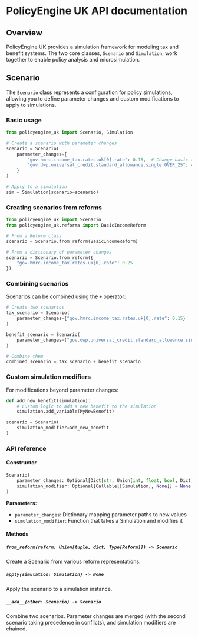 # PolicyEngine UK API documentation

## Overview

PolicyEngine UK provides a simulation framework for modeling tax and benefit systems. The two core classes, `Scenario` and `Simulation`, work together to enable policy analysis and microsimulation.

## Scenario

The `Scenario` class represents a configuration for policy simulations, allowing you to define parameter changes and custom modifications to apply to simulations.

### Basic usage

```python
from policyengine_uk import Scenario, Simulation

# Create a scenario with parameter changes
scenario = Scenario(
    parameter_changes={
        "gov.hmrc.income_tax.rates.uk[0].rate": 0.15,  # Change basic rate to 15%
        "gov.dwp.universal_credit.standard_allowance.single.OVER_25": 400
    }
)

# Apply to a simulation
sim = Simulation(scenario=scenario)
```

### Creating scenarios from reforms

```python
from policyengine_uk import Scenario
from policyengine_uk.reforms import BasicIncomeReform

# From a Reform class
scenario = Scenario.from_reform(BasicIncomeReform)

# From a dictionary of parameter changes
scenario = Scenario.from_reform({
    "gov.hmrc.income_tax.rates.uk[0].rate": 0.25
})
```

### Combining scenarios

Scenarios can be combined using the `+` operator:

```python
# Create two scenarios
tax_scenario = Scenario(
    parameter_changes={"gov.hmrc.income_tax.rates.uk[0].rate": 0.15}
)

benefit_scenario = Scenario(
    parameter_changes={"gov.dwp.universal_credit.standard_allowance.single.OVER_25": 400}
)

# Combine them
combined_scenario = tax_scenario + benefit_scenario
```

### Custom simulation modifiers

For modifications beyond parameter changes:

```python
def add_new_benefit(simulation):
    # Custom logic to add a new benefit to the simulation
    simulation.add_variable(MyNewBenefit)

scenario = Scenario(
    simulation_modifier=add_new_benefit
)
```

### API reference

#### Constructor

```python
Scenario(
    parameter_changes: Optional[Dict[str, Union[int, float, bool, Dict]]] = None,
    simulation_modifier: Optional[Callable[[Simulation], None]] = None
)
```

**Parameters:**
- `parameter_changes`: Dictionary mapping parameter paths to new values
- `simulation_modifier`: Function that takes a Simulation and modifies it

#### Methods

##### `from_reform(reform: Union[tuple, dict, Type[Reform]]) -> Scenario`
Create a Scenario from various reform representations.

##### `apply(simulation: Simulation) -> None`
Apply the scenario to a simulation instance.

##### `__add__(other: Scenario) -> Scenario`
Combine two scenarios. Parameter changes are merged (with the second scenario taking precedence in conflicts), and simulation modifiers are chained.
